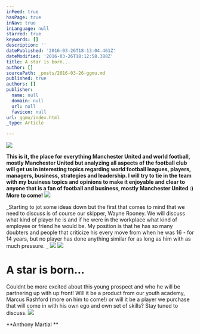 ```yaml
---
inFeed: true
hasPage: true
inNav: true
inLanguage: null
starred: true
keywords: []
description: ''
datePublished: '2016-03-26T18:13:04.461Z'
dateModified: '2016-03-26T18:12:58.388Z'
title: A star is born...
author: []
sourcePath: _posts/2016-03-26-ggmu.md
published: true
authors: []
publisher:
  name: null
  domain: null
  url: null
  favicon: null
url: ggmu/index.html
_type: Article

---
```

![](https://the-grid-user-content.s3-us-west-2.amazonaws.com/bcabf9a2-c900-44e3-824b-36cf56bdb3c0.jpg)

**This is it, the place for everything Manchester United and world football, mostly Manchester United but analyzing all aspects of the football club will get us in interesting topics regarding world football leagues, players, managers, business, strategies and leadership. I will try to tie in the team with my business topics and opinions to make it enjoyable and clear to anyone that is a fan of football and business, mostly Manchester United :) More to come!**
![](https://the-grid-user-content.s3-us-west-2.amazonaws.com/fd3d6cb1-2693-4591-8b79-279a8afc6fef.jpg)

_Starting to jot some ideas down but the first that comes to mind that we need to discuss is of course our skipper, Wayne Rooney. We will discuss what kind of player he is and if he were in the workplace what kind of employee or friend he would be. My position is that he has so many doubters and people that criticize his every move from when he was 16 - for 14 years, but no player has done anything similar for as long as him with as much pressure. _
![](https://the-grid-user-content.s3-us-west-2.amazonaws.com/23aaede4-a198-4d06-befb-423570d26b18.jpg)
![](https://the-grid-user-content.s3-us-west-2.amazonaws.com/20445786-6298-4a3a-a9f0-807d37389c3a.jpg)

# A star is born...

Couldnt be more excited about this young prospect and who he will be partnering up with up front! Will it be a product from our youth academy, Marcus Rashford (more on him to come!) or will it be a player we purchase that will come in with his own ego and own set of skills? Stay tuned to discuss.
![](https://imgflo.herokuapp.com/graph/vahj1ThiexotieMo/cd4714f4d2005b5f3b2476034af11333/passthrough.jpg?height=480&input=https%3A%2F%2Fthe-grid-user-content.s3-us-west-2.amazonaws.com%2F26d95756-1b3e-4d31-b56b-4d9512039e90.jpg&width=750)

**Anthony Martial **